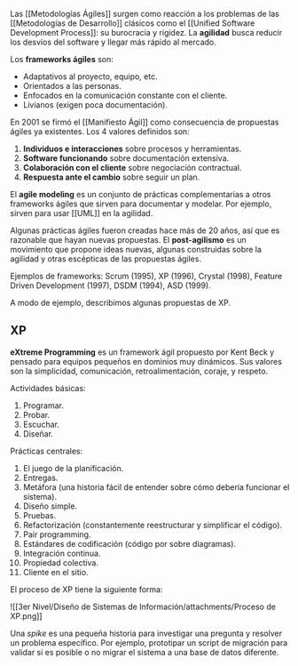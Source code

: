 Las [[Metodologías Ágiles]] surgen como reacción a los problemas de las [[Metodologías de Desarrollo]] clásicos como el [[Unified Software Development Process]]: su burocracia y rigidez. La **agilidad** busca reducir los desvíos del software y llegar más rápido al mercado.

Los **frameworks ágiles** son:

- Adaptativos al proyecto, equipo, etc.
- Orientados a las personas.
- Enfocados en la comunicación constante con el cliente.
- Livianos (exigen poca documentación).

En 2001 se firmó el [[Manifiesto Ágil]] como consecuencia de propuestas ágiles ya existentes. Los 4 valores definidos son:

1. **Individuos e interacciones** sobre procesos y herramientas.
2. **Software funcionando** sobre documentación extensiva.
3. **Colaboración con el cliente** sobre negociación contractual.
4. **Respuesta ante el cambio** sobre seguir un plan.

El **agile modeling** es un conjunto de prácticas complementarias a otros frameworks ágiles que sirven para documentar y modelar. Por ejemplo, sirven para usar [[UML]] en la agilidad.

Algunas prácticas ágiles fueron creadas hace más de 20 años, así que es razonable que hayan nuevas propuestas. El **post-agilismo** es un movimiento que propone ideas nuevas, algunas construidas sobre la agilidad y otras escépticas de las propuestas ágiles.

Ejemplos de frameworks: Scrum (1995), XP (1996), Crystal (1998), Feature Driven Development (1997), DSDM (1994), ASD (1999).

A modo de ejemplo, describimos algunas propuestas de XP.

## XP

**eXtreme Programming** es un framework ágil propuesto por Kent Beck y pensado para equipos pequeños en dominios muy dinámicos. Sus valores son la simplicidad, comunicación, retroalimentación, coraje, y respeto.

Actividades básicas:

1. Programar.
2. Probar.
3. Escuchar.
4. Diseñar.

Prácticas centrales:

1. El juego de la planificación.
2. Entregas.
3. Metáfora (una historia fácil de entender sobre cómo debería funcionar el sistema).
4. Diseño simple.
5. Pruebas.
6. Refactorización (constantemente reestructurar y simplificar el código).
7. Pair programming.
8. Estándares de codificación (código por sobre diagramas).
9. Integración continua.
10. Propiedad colectiva.
11. Cliente en el sitio.

El proceso de XP tiene la siguiente forma:

![[3er Nivel/Diseño de Sistemas de Información/attachments/Proceso de XP.png]]

Una *spike* es una pequeña historia para investigar una pregunta y resolver un problema específico. Por ejemplo, prototipar un script de migración para validar si es posible o no migrar el sistema a una base de datos diferente.
